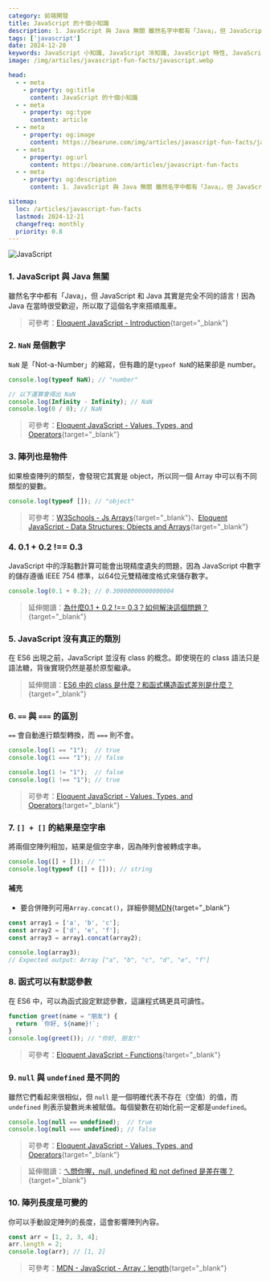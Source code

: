 ```yaml
---
category: 前端開發
title: JavaScript 的十個小知識
description: 1. JavaScript 與 Java 無關 雖然名字中都有「Java」，但 JavaScript 和 Java 其實是完全不同的語言！因為 Java 在當時很受歡迎，所以取了這個名字來搭順風車。 2. `NaN` 是個數字 `NaN` 是「Not-a-Number」的縮寫，但有趣的是`typeof NaN`的結果卻是 number。 3. 陣列也是物件 4. 0.1 + 0.2 !== 0.3 5. JavaScript 沒有真正的類別 6. `==` 與 `===` 的區別 7. `[] + []` 的結果是空字串
tags: ['javascript']
date: 2024-12-20
keywords: JavaScript 小知識, JavaScript 冷知識, JavaScript 特性, JavaScript 基礎, JavaScript 初學者, JavaScript 技巧, JavaScript 有趣事實, JavaScript 陣列, JavaScript 型別, JavaScript 精度問題, JavaScript 浮點數計算, JavaScript 原型, JavaScript class, JavaScript null 與 undefined, JavaScript 自動類型轉換, JavaScript NaN, JavaScript 嚴格模式, JavaScript 陣列長度, JavaScript == 與 ===, JavaScript 初學者指南
image: /img/articles/javascript-fun-facts/javascript.webp

head:
  - - meta
    - property: og:title
      content: JavaScript 的十個小知識
  - - meta
    - property: og:type
      content: article
  - - meta
    - property: og:image
      content: https://bearune.com/img/articles/javascript-fun-facts/javascript.webp
  - - meta
    - property: og:url
      content: https://bearune.com/articles/javascript-fun-facts
  - - meta
    - property: og:description
      content: 1. JavaScript 與 Java 無關 雖然名字中都有「Java」，但 JavaScript 和 Java 其實是完全不同的語言！因為 Java 在當時很受歡迎，所以取了這個名字來搭順風車。 2. `NaN` 是個數字 `NaN` 是「Not-a-Number」的縮寫，但有趣的是`typeof NaN`的結果卻是 number。 3. 陣列也是物件 4. 0.1 + 0.2 !== 0.3 5. JavaScript 沒有真正的類別 6. `==` 與 `===` 的區別 7. `[] + []` 的結果是空字串

sitemap:
  loc: /articles/javascript-fun-facts
  lastmod: 2024-12-21
  changefreq: monthly
  priority: 0.8
---
```


![JavaScript](/img/articles/javascript-fun-facts/javascript.webp)

### 1. JavaScript 與 Java 無關

雖然名字中都有「Java」，但 JavaScript 和 Java 其實是完全不同的語言！因為 Java 在當時很受歡迎，所以取了這個名字來搭順風車。
> 可參考：[Eloquent JavaScript - Introduction](https://eloquentjavascript.net/00_intro.html#p-XQARvdMdFm){target="_blank"}

### 2. `NaN` 是個數字

`NaN` 是「Not-a-Number」的縮寫，但有趣的是`typeof NaN`的結果卻是 number。
```javascript
console.log(typeof NaN); // "number"

// 以下運算會得出 NaN
console.log(Infinity - Infinity); // NaN
console.log(0 / 0); // NaN
```
> 可參考：[Eloquent JavaScript - Values, Types, and Operators](https://eloquentjavascript.net/01_values.html#p-pEEsuk9SRv){target="_blank"}

### 3. 陣列也是物件

如果檢查陣列的類型，會發現它其實是 object，所以同一個 Array 中可以有不同類型的變數。
```javascript
console.log(typeof []); // "object"
```
> 可參考：[W3Schools - Js Arrays](https://www.w3schools.com/js/js_arrays.asp){target="_blank"}、[Eloquent JavaScript - Data Structures: Objects and Arrays](https://eloquentjavascript.net/04_data.html#p-Rl8msr9DUz){target="_blank"}

### 4. 0.1 + 0.2 !== 0.3

JavaScript 中的浮點數計算可能會出現精度遺失的問題，因為 JavaScript 中數字的儲存遵循 IEEE 754 標準，以64位元雙精確度格式來儲存數字。

```javascript
console.log(0.1 + 0.2); // 0.30000000000000004
```
>延伸閱讀：[為什麼0.1 + 0.2 !== 0.3？如何解決這個問題？](https://blog.csdn.net/mubo970901/article/details/108052108){target="_blank"}

### 5. JavaScript 沒有真正的類別
在 ES6 出現之前，JavaScript 並沒有 class 的概念。即使現在的 class 語法只是語法糖，背後實現仍然是基於原型繼承。

>延伸閱讀：[ES6 中的 class 是什麼？和函式構造函式差別是什麼？](https://www.explainthis.io/zh-hant/swe/what-is-class){target="_blank"}

### 6. `==` 與 `===` 的區別

`==` 會自動進行類型轉換，而 `===` 則不會。

```javascript
console.log(1 == "1");  // true
console.log(1 === "1"); // false

console.log(1 != "1");  // false
console.log(1 !== "1"); // true
```
> 可參考：[Eloquent JavaScript - Values, Types, and Operators](https://eloquentjavascript.net/01_values.html#p-GBtHgkKgjk){target="_blank"}

### 7. `[] + []` 的結果是空字串
將兩個空陣列相加，結果是個空字串，因為陣列會被轉成字串。

```javascript
console.log([] + []); // ""
console.log(typeof ([] + [])); // string
```

#### 補充

- 要合併陣列可用`Array.concat()`，詳細參閱[MDN](https://developer.mozilla.org/zh-CN/docs/Web/JavaScript/Reference/Global_Objects/Array/concat){target="_blank"}
```javascript
const array1 = ['a', 'b', 'c'];
const array2 = ['d', 'e', 'f'];
const array3 = array1.concat(array2);

console.log(array3);
// Expected output: Array ["a", "b", "c", "d", "e", "f"]
```


### 8. 函式可以有默認參數

在 ES6 中，可以為函式設定默認參數，這讓程式碼更具可讀性。

```javascript
function greet(name = "朋友") {
  return `你好, ${name}!`;
}
console.log(greet()); // "你好, 朋友!"
```

> 可參考：[Eloquent JavaScript - Functions](https://eloquentjavascript.net/03_functions.html#p-ft2GpnObRn){target="_blank"}

### 9. `null` 與 `undefined` 是不同的

雖然它們看起來很相似，但 `null` 是一個明確代表不存在（空值）的值，而 `undefined` 則表示變數尚未被賦值。每個變數在初始化前一定都是`undefined`。

```javascript
console.log(null == undefined);  // true
console.log(null === undefined); // false
```

> 可參考：[Eloquent JavaScript - Values, Types, and Operators](https://eloquentjavascript.net/01_values.html#p-XbK88HE+DJ){target="_blank"}

> 延伸閱讀：[ㄟ問你喔，null, undefined 和 not defined 是差在哪？](https://karennnnovelty.medium.com/%E3%84%9F%E5%95%8F%E4%BD%A0%E5%96%94-null-undefined-%E5%92%8C-not-defined-%E6%98%AF%E5%B7%AE%E5%9C%A8%E5%93%AA-98204edc07c7){target="_blank"}

### 10. 陣列長度是可變的

你可以手動設定陣列的長度，這會影響陣列內容。

```javascript
const arr = [1, 2, 3, 4];
arr.length = 2; 
console.log(arr); // [1, 2]
```

> 可參考：[MDN - JavaScript - Array：length](https://developer.mozilla.org/zh-CN/docs/Web/JavaScript/Reference/Global_Objects/Array/length){target="_blank"}